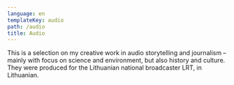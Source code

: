 ```yaml
---
language: en
templateKey: audio
path: /audio
title: Audio
---
```

This is a selection on my creative work in audio storytelling and journalism – mainly with focus on science and environment, but also history and culture. They were produced for the Lithuanian national broadcaster LRT, in Lithuanian.
